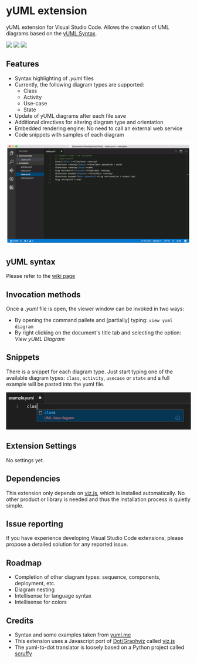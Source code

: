 # yUML extension
yUML extension for Visual Studio Code. Allows the creation of UML diagrams based on the [yUML Syntax](http://yuml.me/).

[![](https://vsmarketplacebadge.apphb.com/version/JaimeOlivares.yuml.svg)](https://marketplace.visualstudio.com/items?itemName=JaimeOlivares.yuml)
[![](https://vsmarketplacebadge.apphb.com/installs/JaimeOlivares.yuml.svg)](https://marketplace.visualstudio.com/items?itemName=JaimeOlivares.yuml)
[![](https://vsmarketplacebadge.apphb.com/rating/JaimeOlivares.yuml.svg)](https://marketplace.visualstudio.com/items?itemName=JaimeOlivares.yuml)

## Features
* Syntax highlighting of *.yuml* files
* Currently, the following diagram types are supported: 
  + Class
  + Activity 
  + Use-case
  + State
* Update of yUML diagrams after each file save
* Additional directives for altering diagram type and orientation
* Embedded rendering engine: No need to call an external web service
* Code snippets with samples of each diagram

![yUML extension screenshots](images/vscode-yuml.gif)

## yUML syntax
Please refer to the [wiki page](https://github.com/jaime-olivares/vscode-yuml/wiki)

## Invocation methods
Once a *.yuml* file is open, the viewer window can be invoked in two ways:
* By opening the command pallete and [partially] typing: `view yuml diagram`
* By right clicking on the document's title tab and selecting the option: *View yUML Diagram*

## Snippets
There is a snippet for each diagram type. Just start typing one of the available diagram types: `class`, `activity`, `usecase` or `state`
and a full example will be pasted into the yuml file.

![yUML snippet screenshot](images/snippet.png)

## Extension Settings
No settings yet.

## Dependencies
This extension only depends on [viz.js](https://github.com/mdaines/viz.js), which is installed automatically.
No other product or library is needed and thus the installation process is quietly simple.

## Issue reporting
If you have experience developing Visual Studio Code extensions, please propose a detailed solution for any reported issue.

## Roadmap
* Completion of other diagram types: sequence, components, deployment, etc.
* Diagram nesting
* Intellisense for language syntax
* Intellisense for colors

## Credits
* Syntax and some examples taken from [yuml.me](http://yuml.me/diagram/scruffy/class/samples)
* This extension uses a Javascript port of [Dot/Graphviz](http://www.graphviz.org/) called [viz.js](https://github.com/mdaines/viz.js)
* The yuml-to-dot translator is loosely based on a Python project called [scruffy](https://github.com/aivarsk/scruffy)
